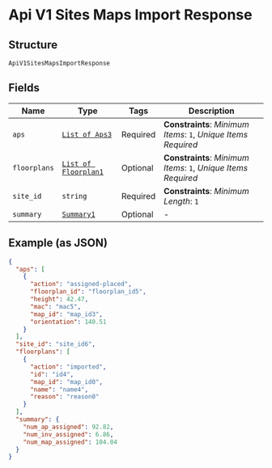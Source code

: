 
# Api V1 Sites Maps Import Response

## Structure

`ApiV1SitesMapsImportResponse`

## Fields

| Name | Type | Tags | Description |
|  --- | --- | --- | --- |
| `aps` | [`List of Aps3`](../../doc/models/aps-3.md) | Required | **Constraints**: *Minimum Items*: `1`, *Unique Items Required* |
| `floorplans` | [`List of Floorplan1`](../../doc/models/floorplan-1.md) | Optional | **Constraints**: *Minimum Items*: `1`, *Unique Items Required* |
| `site_id` | `string` | Required | **Constraints**: *Minimum Length*: `1` |
| `summary` | [`Summary1`](../../doc/models/summary-1.md) | Optional | - |

## Example (as JSON)

```json
{
  "aps": [
    {
      "action": "assigned-placed",
      "floorplan_id": "floorplan_id5",
      "height": 42.47,
      "mac": "mac5",
      "map_id": "map_id3",
      "orientation": 140.51
    }
  ],
  "site_id": "site_id6",
  "floorplans": [
    {
      "action": "imported",
      "id": "id4",
      "map_id": "map_id0",
      "name": "name4",
      "reason": "reason0"
    }
  ],
  "summary": {
    "num_ap_assigned": 92.82,
    "num_inv_assigned": 6.86,
    "num_map_assigned": 104.04
  }
}
```

